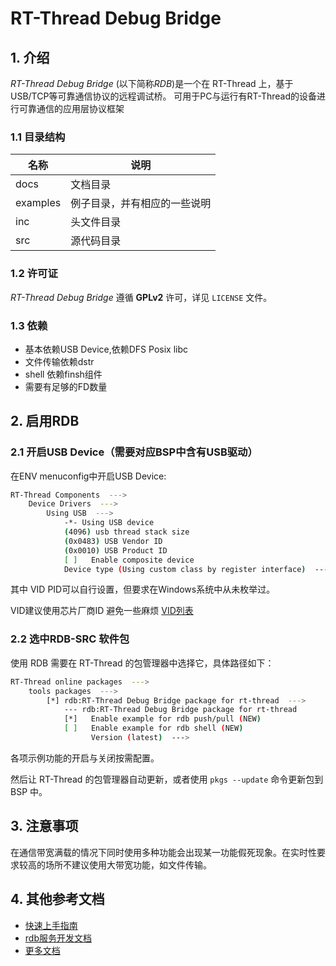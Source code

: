# RT-Thread Debug Bridge

## 1. 介绍

*RT-Thread Debug Bridge* (以下简称*RDB*)是一个在 RT-Thread 上，基于 USB/TCP等可靠通信协议的远程调试桥。
可用于PC与运行有RT-Thread的设备进行可靠通信的应用层协议框架

### 1.1 目录结构

| 名称 | 说明 |
| ---- | ---- |
| docs  | 文档目录 |
| examples | 例子目录，并有相应的一些说明 |
| inc  | 头文件目录 |
| src  | 源代码目录 |

### 1.2 许可证

*RT-Thread Debug Bridge* 遵循 **GPLv2** 许可，详见 `LICENSE` 文件。

### 1.3 依赖

- 基本依赖USB Device,依赖DFS Posix libc
- 文件传输依赖dstr
- shell 依赖finsh组件
- 需要有足够的FD数量

## 2. 启用RDB

### 2.1 开启USB Device（需要对应BSP中含有USB驱动）

在ENV menuconfig中开启USB Device:

```bash
RT-Thread Components  --->
    Device Drivers  --->
        Using USB  --->
            -*- Using USB device
            (4096) usb thread stack size
            (0x0483) USB Vendor ID
            (0x0010) USB Product ID
            [ ]   Enable composite device
            Device type (Using custom class by register interface)  --->
```

其中 VID PID可以自行设置，但要求在Windows系统中从未枚举过。

VID建议使用芯片厂商ID 避免一些麻烦 [VID列表](http://www.linux-usb.org/usb.ids)

### 2.2 选中RDB-SRC 软件包

使用 RDB 需要在 RT-Thread 的包管理器中选择它，具体路径如下：

```bash
RT-Thread online packages  --->
    tools packages  --->
        [*] rdb:RT-Thread Debug Bridge package for rt-thread  --->
            --- rdb:RT-Thread Debug Bridge package for rt-thread
            [*]   Enable example for rdb push/pull (NEW)
            [ ]   Enable example for rdb shell (NEW)
                  Version (latest)  --->
```

各项示例功能的开启与关闭按需配置。

然后让 RT-Thread 的包管理器自动更新，或者使用 `pkgs --update` 命令更新包到 BSP 中。

## 3. 注意事项

在通信带宽满载的情况下同时使用多种功能会出现某一功能假死现象。在实时性要求较高的场所不建议使用大带宽功能，如文件传输。

## 4. 其他参考文档

- [快速上手指南](docs/quick-start.md)
- [rdb服务开发文档](docs/service.md)
- [更多文档](docs/README.md)
